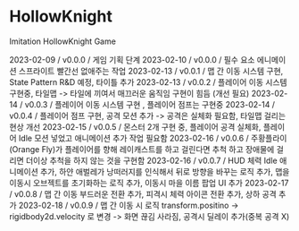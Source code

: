 # HollowKnight
Imitation HollowKnight Game

2023-02-09 / v0.0.0 / 게임 기획 단계
2023-02-10 / v0.0.0 / 필수 요소 에니메이션 스프라이트 빨간선 없애주는 작업
2023-02-13 / v0.0.1 / 맵 간 이동 시스템 구현, State Pattern R&D 예정, 타이틀 추가
2023-02-13 / v0.0.2 / 플레이어 이동 시스템 구현중, 타일맵 -> 타일에 끼여서 매끄러운 움직임 구현이 힘듬 (개선 필요)
2023-02-14 / v0.0.3 / 플레이어 이동 시스템 구현 , 플레이어 점프는 구현중
2023-02-14 / v0.0.4 / 플레이어 점프 구현, 공격 모션 추가 -> 공격은 실체화 필요함, 타일맵 걸리는 현상 개선
2023-02-15 / v0.0.5 / 몬스터 2개 구현 중, 플레이어 공격 실체화, 플레이어 Idle 모션 넣었고 애니메이션 추가 작업 필요함
2023-02-16 / v0.0.6 / 주황플라이(Orange Fly)가 플레이어를 향해 레이캐스트를 하고 걸린다면 추척 하고 장애물에 걸리면 더이상 추척을 하지 않는 것을 구현함
2023-02-16 / v0.0.7 / HUD 체력 Idle 애니메이션 추가, 하얀 애벌레가 낭떠러지를 인식해서 뒤로 방향을 바꾸는 로직 추가,
맵을 이동시 오브젝트를 초기화하는 로직 추가, 이동시 마을 이름 팝업 UI 추가
2023-02-17 / v0.0.8 / 맵 간 이동 부드러운 전환 추가, 피격시 체력 아이콘 전환 추가, 상하 공격 추가
2023-02-18 / v0.0.9 / 맵 간 이동 시 로직 transform.positino -> rigidbody2d.velocity 로 변경 -> 화면 끊김 사라짐, 공격시 딜레이 추가(중복 공격 X)


